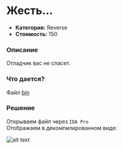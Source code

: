 Жесть...
=========

* **Категория:** Reverse  
* **Стоимость:** 150  

### Описание  
Отладчик вас не спасет.

### Что дается?  
Файл [bin](https://github.com/axelmaker/vkactf2018_writeup/raw/master/reverse/bin)

### Решение

Открываем файл через ```IDA Pro```  
Отображаем в декомпилированном виде:  

  
![alt text](https://github.com/axelmaker/vkactf2018_writeup/blob/master/reverse/reverse00*.png?raw=true)
